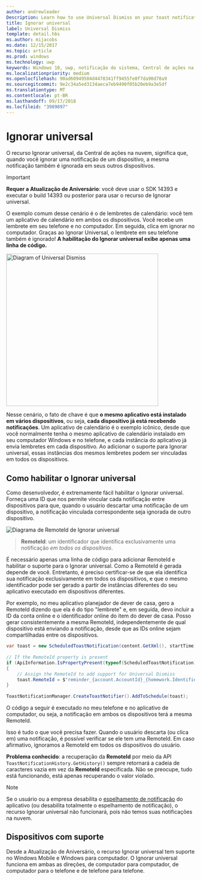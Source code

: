 ```yaml
---
author: andrewleader
Description: Learn how to use Universal Dismiss on your toast notifications.
title: Ignorar universal
label: Universal Dismiss
template: detail.hbs
ms.author: mijacobs
ms.date: 12/15/2017
ms.topic: article
ms.prod: windows
ms.technology: uwp
keywords: Windows 10, uwp, notificação do sistema, Central de ações na nuvem, ignorar universal, notificação, entre dispositivos, ignorar uma vez, ignorar em todos os locais
ms.localizationpriority: medium
ms.openlocfilehash: 90ad60949504d4478341ff9455fe0f7da90d78a9
ms.sourcegitcommit: 9e2c34a5ed3134aeca7eb9490f05b20eb9a3e5df
ms.translationtype: MT
ms.contentlocale: pt-BR
ms.lasthandoff: 09/17/2018
ms.locfileid: "3989897"
---
```

# <a name="universal-dismiss"></a>Ignorar universal

O recurso Ignorar universal, da Central de ações na nuvem, significa que, quando você ignorar uma notificação de um dispositivo, a mesma notificação também é ignorada em seus outros dispositivos.

> [!IMPORTANT]
> **Requer a Atualização de Aniversário**: você deve usar o SDK 14393 e executar o build 14393 ou posterior para usar o recurso de Ignorar universal.

O exemplo comum desse cenário é o de lembretes de calendário: você tem um aplicativo de calendário em ambos os dispositivos. Você recebe um lembrete em seu telefone e no computador. Em seguida, clica em ignorar no computador. Graças ao Ignorar Universal, o lembrete em seu telefone também é ignorado! **A habilitação do Ignorar universal exibe apenas uma linha de código.**

<img alt="Diagram of Universal Dismiss" src="images/universal-dismiss.gif" width="406"/>

Nesse cenário, o fato de chave é que **o mesmo aplicativo está instalado em vários dispositivos**, ou seja, **cada dispositivo já está recebendo notificações**. Um aplicativo de calendário é o exemplo icônico, desde que você normalmente tenha o mesmo aplicativo de calendário instalado em seu computador Windows e no telefone, e cada instância do aplicativo já envia lembretes em cada dispositivo. Ao adicionar o suporte para Ignorar universal, essas instâncias dos mesmos lembretes podem ser vinculadas em todos os dispositivos.


## <a name="how-to-enable-universal-dismiss"></a>Como habilitar o Ignorar universal

Como desenvolvedor, é extremamente fácil habilitar o Ignorar universal. Forneça uma ID que nos permite vincular cada notificação entre dispositivos para que, quando o usuário descartar uma notificação de um dispositivo, a notificação vinculada correspondente seja ignorada de outro dispositivo.

![Diagrama de RemoteId de Ignorar universal](images/universal-dismiss-remoteid.jpg)

> **RemoteId**: um identificador que identifica exclusivamente uma notificação *em todos os dispositivos*.

É necessário apenas uma linha de código para adicionar RemoteId e habilitar o suporte para o Ignorar universal. Como a RemoteId é gerada depende de você. Entretanto, é preciso certificar-se de que ela identifica sua notificação exclusivamente em todos os dispositivos, e que o mesmo identificador pode ser gerado a partir de instâncias diferentes do seu aplicativo executado em dispositivos diferentes.

Por exemplo, no meu aplicativo planejador de dever de casa, gero a RemoteId dizendo que ela é do tipo "lembrete" e, em seguida, devo incluir a ID da conta online e o identificador online do item do dever de casa. Posso gerar consistentemente a mesma RemoteId, independentemente de qual dispositivo está enviando a notificação, desde que as IDs online sejam compartilhadas entre os dispositivos.

```csharp
var toast = new ScheduledToastNotification(content.GetXml(), startTime);
 
// If the RemoteId property is present
if (ApiInformation.IsPropertyPresent(typeof(ScheduledToastNotification).FullName, nameof(ScheduledToastNotification.RemoteId)))
{
    // Assign the RemoteId to add support for Universal Dismiss
    toast.RemoteId = $"reminder_{account.AccountId}_{homework.Identifier}"
}
  
ToastNotificationManager.CreateToastNotifier().AddToSchedule(toast);
```

O código a seguir é executado no meu telefone e no aplicativo de computador, ou seja, a notificação em ambos os dispositivos terá a mesma RemoteId.

Isso é tudo o que você precisa fazer. Quando o usuário descarta (ou clica em) uma notificação, é possível verificar se ele tem uma RemoteId. Em caso afirmativo, ignoramos a RemoteId em todos os dispositivos do usuário.

**Problema conhecido**: a recuperação da **RemoteId** por meio da API `ToastNotificationHistory.GetHistory()` sempre retornará a cadeia de caracteres vazia em vez da **RemoteId** especificada. Não se preocupe, tudo está funcionando, está apenas recuperando o valor violado.

> [!NOTE]
> Se o usuário ou a empresa desabilita o [espelhamento de notificação](notification-mirroring.md) do aplicativo (ou desabilita totalmente o espelhamento de notificação), o recurso Ignorar universal não funcionará, pois não temos suas notificações na nuvem.


## <a name="supported-devices"></a>Dispositivos com suporte

Desde a Atualização de Aniversário, o recurso Ignorar universal tem suporte no Windows Mobile e Windows para computador. O Ignorar universal funciona em ambas as direções, de computador para computador, de computador para o telefone e de telefone para telefone.